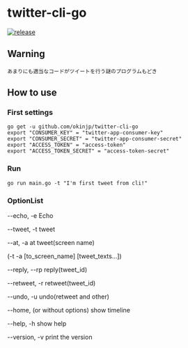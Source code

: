 # twitter-cli-go

[![release](https://github.com/okinjp/twitter-cli-go/actions/workflows/release.yml/badge.svg?branch=master)](https://github.com/okinjp/twitter-cli-go/actions/workflows/release.yml)

## Warning
    あまりにも適当なコードがツイートを行う謎のプログラムもどき
## How to use
### First settings
    go get -u github.com/okinjp/twitter-cli-go
    export "CONSUMER_KEY" = "twitter-app-consumer-key"
    export "CONSUMER_SECRET" = "twitter-app-consumer-secret"
    export "ACCESS_TOKEN" = "access-token"
    export "ACCESS_TOKEN_SECRET" = "access-token-secret"
    
 ### Run
    go run main.go -t "I'm first tweet from cli!"
 
### OptionList
   --echo, -e     Echo
   
   --tweet, -t    tweet
   
   --at, -a       at tweet(screen name)
   
   (-t -a [to_screen_name] [tweet_texts...])
                    
   --reply, --rp  reply(tweet_id)
   
   --retweet, -r  retweet(tweet_id)
   
   --undo, -u     undo(retweet and other)
   
   --home, (or without options)         show timeline
   
   --help, -h     show help
   
   --version, -v  print the version
